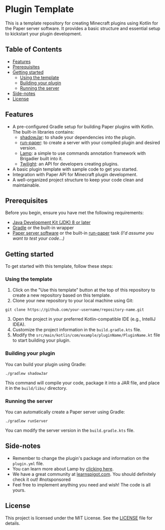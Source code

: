 # Plugin Template

This is a template repository for creating Minecraft plugins using Kotlin for the Paper server software. It provides a basic structure and essential setup to kickstart your plugin development.

## Table of Contents

- [Features](#features)
- [Prerequisites](#prerequisites)
- [Getting started](#getting-started)
    - [Using the template](#using-the-template)
    - [Building your plugin](#building-your-plugin)
    - [Running the server](#running-the-server)
- [Side-notes](#side-notes)
- [License](#license)

## Features

- A pre-configured Gradle setup for building Paper plugins with Kotlin. The built-in libraries contains:
  - [shadowJar](https://github.com/johnrengelman/shadow): to shade your dependencies into the plugin.
  - [run-paper](https://github.com/jpenilla/run-task): to create a server with your compiled plugin and desired version.
  - [Lamp](https://github.com/Revxrsal/Lamp): a simple to use commands annotation framework with Brigadier built into it.
  - [Twilight](https://github.com/flytegg/twilight): an API for developers creating plugins.
- A basic plugin template with sample code to get you started.
- Integration with Paper API for Minecraft plugin development.
- A well-organized project structure to keep your code clean and maintainable.

## Prerequisites

Before you begin, ensure you have met the following requirements:

- [Java Development Kit (JDK) 8 or later](https://www.oracle.com/java/technologies/javase-downloads.html)
- [Gradle](https://gradle.org/install/) or the built-in wrapper
- [Paper server software](https://papermc.io/) or the built-in [run-paper](https://github.com/jpenilla/run-task) task _(I'd assume you want to test your code...)_

## Getting started

To get started with this template, follow these steps:

### Using the template

1. Click on the "Use this template" button at the top of this repository to create a new repository based on this template.
2. Clone your new repository to your local machine using Git:

```shell
git clone https://github.com/your-username/repository-name.git
```

3. Open the project in your preferred Kotlin-compatible IDE (e.g., IntelliJ IDEA).
4. Customize the project information in the `build.gradle.kts` file.
5. Modify the `src/main/kotlin/com/example/pluginName/PluginName.kt` file to start building your plugin.

### Building your plugin

You can build your plugin using Gradle:

```shell
./gradlew shadowJar
```

This command will compile your code, package it into a JAR file, and place it in the `build/libs/` directory.

### Running the server

You can automatically create a Paper server using Gradle:

```shell
./gradlew runServer
```

You can modify the server version in the `build.gradle.kts` file.

## Side-notes

- Remember to change the plugin's package and information on the `plugin.yml` file.
- You can learn more about Lamp by [clicking here](https://github.com/Revxrsal/Lamp/wiki).
- We have a great community at [learnspigot.com](https://learnspigot.com/). You should definitely check it out! #notsponsored
- Feel free to implement anything you need and wish! The code is all yours.

## License

This project is licensed under the MIT License. See the [LICENSE](LICENSE) file for details.
